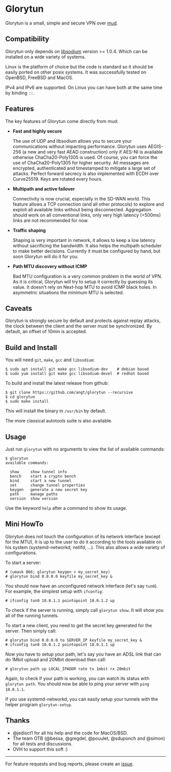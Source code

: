 # Glorytun

Glorytun is a small, simple and secure VPN over [mud](https://github.com/angt/mud).

## Compatibility

Glorytun only depends on [libsodium](https://github.com/jedisct1/libsodium) version >= 1.0.4.
Which can be installed on a wide variety of systems.

Linux is the platform of choice but the code is standard so it should be easily ported on other posix systems.
It was successfully tested on OpenBSD, FreeBSD and MacOS.

IPv4 and IPv6 are supported.
On Linux you can have both at the same time by binding `::`.

## Features

The key features of Glorytun come directly from mud:

 * **Fast and highly secure**

   The use of UDP and libsodium allows you to secure your communications without impacting performance.
   Glorytun uses AEGIS-256 (a new and very fast AEAD construction) only if AES-NI is available otherwise ChaCha20-Poly1305 is used.
   Of course, you can force the use of ChaCha20-Poly1305 for higher security.
   All messages are encrypted, authenticated and timestamped to mitigate a large set of attacks.
   Perfect forward secrecy is also implemented with ECDH over Curve25519. Keys are rotated every hours.

 * **Multipath and active failover**

   Connectivity is now crucial, especially in the SD-WAN world.
   This feature allows a TCP connection (and all other protocols) to explore and exploit all available links without being disconnected.
   Aggregation should work on all conventional links, only very high latency (+500ms) links are not recommended for now.

 * **Traffic shaping**

   Shaping is very important in network, it allows to keep a low latency without sacrificing the bandwidth.
   It also helps the multipath scheduler to make better decisions.
   Currently it must be configured by hand, but soon Glorytun will do it for you.

 * **Path MTU discovery without ICMP**

   Bad MTU configuration is a very common problem in the world of VPN.
   As it is critical, Glorytun will try to setup it correctly by guessing its value.
   It doesn't rely on Next-hop MTU to avoid ICMP black holes.
   In asymmetric situations the minimum MTU is selected.

## Caveats

Glorytun is strongly secure by default and protects against replay attacks,
the clock between the client and the server must be synchronized.
By default, an offset of 10min is accepted.

## Build and Install

You will need `git`, `make`, `gcc` and `libsodium`:

    $ sudo apt install git make gcc libsodium-dev    # debian based
    $ sudo yum install git make gcc libsodium-devel  # redhat based

To build and install the latest release from github:

    $ git clone https://github.com/angt/glorytun --recursive
    $ cd glorytun
    $ sudo make install

This will install the binary in `/usr/bin` by default.

The more classical autotools suite is also available.

## Usage

Just run `glorytun` with no arguments to view the list of available commands:

    $ glorytun
    available commands:

      show     show tunnel info
      bench    start a crypto bench
      bind     start a new tunnel
      set      change tunnel properties
      keygen   generate a new secret key
      path     manage paths
      version  show version

Use the keyword `help` after a command to show its usage.

## Mini HowTo

Glorytun does not touch the configuration of its network interface (except for the MTU),
It is up to the user to do it according to the tools available
on his system (systemd-networkd, netifd, ...).
This also allows a wide variety of configurations.

To start a server:

    # (umask 066; glorytun keygen > my_secret_key)
    # glorytun bind 0.0.0.0 keyfile my_secret_key &

You should now have an unconfigured network interface (let's say `tun0`).
For example, the simplest setup with `ifconfig`:

    # ifconfig tun0 10.0.1.1 pointopoint 10.0.1.2 up

To check if the server is running, simply call `glorytun show`.
It will show you all of the running tunnels.

To start a new client, you need to get the secret key generated for the server.
Then simply call:

    # glorytun bind 0.0.0.0 to SERVER_IP keyfile my_secret_key &
    # ifconfig tun0 10.0.1.2 pointopoint 10.0.1.1 up

Now you have to setup your path, let's say you have an ADSL link that can do 1Mbit upload and 20Mbit download then call:

    # glorytun path up LOCAL_IPADDR rate tx 1mbit rx 20mbit

Again, to check if your path is working, you can watch its status with `glorytun path`.
You should now be able to ping your server with `ping 10.0.1.1`.

If you use systemd-networkd, you can easily setup your tunnels with the helper program `glorytun-setup`.

## Thanks

 * @jedisct1 for all his help and the code for MacOS/BSD.
 * The team OTB (@bessa, @gregdel, @pouulet, @sduponch and @simon) for all tests and discussions.
 * OVH to support this soft :)

---

For feature requests and bug reports, please create an [issue](https://github.com/angt/glorytun/issues).

